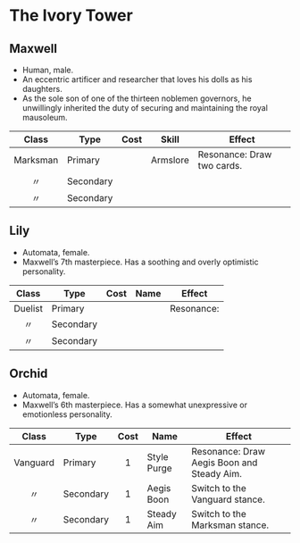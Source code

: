 # The Ivory Tower

## Maxwell

  - Human, male.
  - An eccentric artificer and researcher that loves his dolls as his
    daughters.
  - As the sole son of one of the thirteen noblemen governors, he
    unwillingly inherited the duty of securing and maintaining the royal
    mausoleum.

|  Class   | Type      | Cost | Skill    | Effect                     |
| :------: | --------- | :--: | -------- | -------------------------- |
| Marksman | Primary   |      | Armslore | Resonance: Draw two cards. |
|    〃     | Secondary |      |          |                            |
|    〃     | Secondary |      |          |                            |

## Lily

  - Automata, female.
  - Maxwell’s 7th masterpiece. Has a soothing and overly optimistic
    personality.

|  Class  | Type      | Cost | Name | Effect     |
| :-----: | --------- | :--: | ---- | ---------- |
| Duelist | Primary   |      |      | Resonance: |
|    〃    | Secondary |      |      |            |
|    〃    | Secondary |      |      |            |

## Orchid

  - Automata, female.
  - Maxwell’s 6th masterpiece. Has a somewhat unexpressive or
    emotionless personality.

|  Class   | Type      | Cost | Name        | Effect                                     |
| :------: | --------- | :--: | ----------- | ------------------------------------------ |
| Vanguard | Primary   |  1   | Style Purge | Resonance: Draw Aegis Boon and Steady Aim. |
|    〃     | Secondary |  1   | Aegis Boon  | Switch to the Vanguard stance.             |
|    〃     | Secondary |  1   | Steady Aim  | Switch to the Marksman stance.             |
